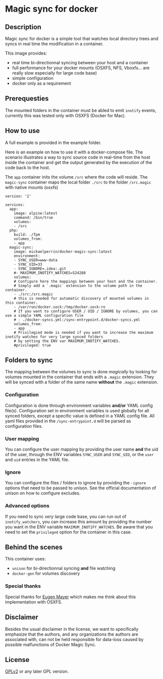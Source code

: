 Magic sync for docker
=====================

## Description

Magic sync for docker is a simple tool that watches local directory trees and syncs in real time the modification in a
container.

This image provides:
 - real time bi-directionnal syncing between your host and a container
 - full performance for your docker mounts (OSXFS, NFS, Vboxfs... are really slow especially for large code base)
 - simple configuration
 - docker only as a requirement

## Prerequesties

The mounted folders in the container must be abled to emit `inotify` events, currently this was tested only with OSXFS
(Docker for Mac).

## How to use

A full example is provided in the example folder.

Here is an example on how to use it with a docker-compose file. The scenario illustrates a way to sync source code in real-time from the host inside
the container and get the output generated by the execution of the code back to the host.

The `app` container inits the volume `/src` where the code will reside.
The `magic-sync` container maps the local folder `./src` to the folder `/src.magic` with native mounts (osxfs)

    version: '2'

    services:
      app:
        image: alpine:latest
        command: /bin/true
        volumes:
        - /src
      php:
        build: ./fpm
        volumes_from:
        - app
      magic-sync:
        image: mickaelperrin/docker-magic-sync:latest
        environment:
        - SYNC_USER=www-data
        - SYNC_UID=33
        - SYNC_IGNORE=.idea:.git
        #- MAXIMUM_INOTIFY_WATCHES=524288
        volumes:
        # Configure here the mappings between your host and the container.
        # Simply add a `.magic` extension to the volume path in the container.
        - ./src:/src.magic
        # this is needed for automatic discovery of mounted volumes in this container.
        - /var/run/docker.sock:/tmp/docker.sock:ro
        # If you want to configure USER / UID / IGNORE by volumes, you can use a simple YAML configuration file
        # - ./docker-syncs.yml:/sync-entrypoint.d/docker-syncs.yml
        volumes_from:
        - app
        # Privilegied mode is needed if you want to increase the maximum inotify watches for very large synced folders
        # by setting the ENV var MAXIMUM_INOTIFY_WATCHES.
        #privileged: true

## Folders to sync

The mapping between the volumes to sync is done *magically* by looking for volumes mounted in the container that ends
with a `.magic` extension. They will be synced with a folder of the same name **without** the `.magic` extension.

### Configuration

Configuration is done through environment variables **and/or** YAML config file(s).
Configuration set in environment variables is used globally for all synced folders, except a specific value is defined
in a YAML config file. All yaml files provided in the `/sync-entrypoint.d` will be parsed as configuration files.

### User mapping

You can configure the user mapping by providing the user name **and** the uid of the user, through the ENV variables
`SYNC_USER` and `SYNC_UID`, or the `user` and `uid` entries in the YAML file.

### Ignore

You can configure the files / folders to ignore by providing the `-ignore` options that need to be passed to unison.
See the official documentation of unison on how to configure excludes.

### Advanced options

If you need to sync *very* large code base, you can run out of `inotify_watchers`, you can increase this amount by
providing the number you want in the ENV variable `MAXIMUM_INOTIFY_WATCHES`. Be aware that you need to set the `privileged`
option for the container in this case.

## Behind the scenes

This container uses:
 - `unison` for bi-directionnal syncing **and** file watching
 - `docker-gen` for volumes discovery

### Special thanks

Special thanks for [Eugen Mayer](https://github.com/EugenMayer) which makes me think about this implementation with OSXFS.

## Disclaimer

Besides the usual disclaimer in the license, we want to specifically emphasize that the authors, and any organizations the authors are associated with, can not be held responsible for data-loss caused by possible malfunctions of Docker Magic Sync.

## License

[GPLv2](http://www.fsf.org/licensing/licenses/info/GPLv2.html) or any later GPL version.
